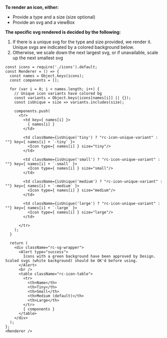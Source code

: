 **To render an icon, either:**

* Provide a type and a size (size optional)
* Provide an svg and a viewBox

**The specific svg rendered is decided by the following:**

1. If there is a unique svg for the type and size provided, we render it. Unique svgs are indicated by a colored background below.
2. Otherwise, we scale down the next largest svg, or if unavailable, scale up the next smallest svg

```
const icons = require('./icons').default;
const Renderer = () => {
  const names = Object.keys(icons);
  const components = [];

  for (var i = 0; i < names.length; i++) {
    // Unique icon variants have colored bg
    const variants = Object.keys(icons[names[i]] || {});
    const isUnique = size => variants.includes(size);

    components.push(
      <tr>
        <td key={ names[i] }>
          { names[i] }
        </td>

        <td className={isUnique('tiny') ? "rc-icon-unique-variant" : ""} key={ names[i] + `-tiny` }>
          <Icon type={ names[i] } size="tiny"/>
        </td>

        <td className={isUnique('small') ? "rc-icon-unique-variant" : ""} key={ names[i] + `-small` }>
          <Icon type={ names[i] } size="small"/>
        </td>

        <td className={isUnique('medium') ? "rc-icon-unique-variant" : ""} key={ names[i] + `-medium` }>
          <Icon type={ names[i] } size="medium"/>
        </td>

        <td className={isUnique('large') ? "rc-icon-unique-variant" : ""} key={ names[i] + `-large` }>
          <Icon type={ names[i] } size="large"/>
        </td>

      </tr>
    );
  }

  return (
    <div className="rc-sg-wrapper">
      <Alert type="success">
        Icons with a green background have been approved by Design. Scaled svgs (white background) should be OK'd before using.
      </Alert>
      <br />
      <table className="rc-icon-table">
        <tr>
          <th>Name</th>
          <th>Tiny</th>
          <th>Small</th>
          <th>Medium (default)</th>
          <th>Large</th>
        </tr>
        { components }
      </table>
    </div>
  );
};
<Renderer />
```
